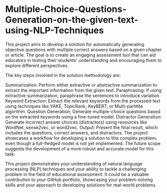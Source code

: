 # Multiple-Choice-Questions-Generation-on-the-given-text-using-NLP-Techniques

This project aims to develop a solution for automatically generating objective questions with multiple correct answers based on a given chapter or article. The goal is to create an engaging assessment tool that can aid educators in testing their students' understanding and encouraging them to explore different perspectives.

The key steps involved in the solution methodology are:

Summarization: Perform either extractive or abstractive summarization to extract the important information from the given text.
Paraphrasing: If using extractive summarization, paraphrase the sentences to introduce variation.
Keyword Extraction: Extract the relevant keywords from the processed text using techniques like YAKE, TopicRank, KeyBERT, or Multi-partitite algorithm.
Question Generation: Generate multiple-choice questions based on the extracted keywords using a fine-tuned model.
Distractor Generation: Generate incorrect answer choices (distractors) using resources like WordNet, sense2vec, or word2vec.
Output: Present the final result, which includes the questions, correct answers, and distractors.
The project showcases a workflow for developing a solution to this complex problem, even though a full-fledged model is not yet implemented. The future scope suggests the development of a more robust and accurate model for this task.

This project demonstrates your understanding of natural language processing (NLP) techniques and your ability to tackle a challenging problem in the field of educational assessment. It could be a valuable contribution to your GitHub portfolio, showcasing your problem-solving skills and your approach to developing solutions for real-world problems.
